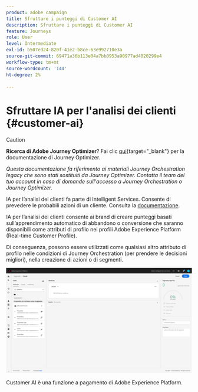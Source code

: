 ```yaml
---
product: adobe campaign
title: Sfruttare i punteggi di Customer AI
description: Sfruttare i punteggi di Customer AI
feature: Journeys
role: User
level: Intermediate
exl-id: b507ed24-820f-41e2-b8ce-63e992710e3a
source-git-commit: 69471a36b113e04a7bb0953a90977ad4020299e4
workflow-type: tm+mt
source-wordcount: '144'
ht-degree: 2%

---
```


# Sfruttare IA per l&#39;analisi dei clienti {#customer-ai}


>[!CAUTION]
>
>**Ricerca di Adobe Journey Optimizer**? Fai clic [qui](https://experienceleague.adobe.com/it/docs/journey-optimizer/using/ajo-home){target="_blank"} per la documentazione di Journey Optimizer.
>
>
>_Questa documentazione fa riferimento ai materiali Journey Orchestration legacy che sono stati sostituiti da Journey Optimizer. Contatta il team del tuo account in caso di domande sull&#39;accesso a Journey Orchestration o Journey Optimizer._


IA per l’analisi dei clienti fa parte di Intelligent Services. Consente di prevedere le probabili azioni di un cliente. Consulta la [documentazione](https://experienceleague.adobe.com/docs/experience-platform/intelligent-services/customer-ai/overview.html).

IA per l’analisi dei clienti consente ai brand di creare punteggi basati sull’apprendimento automatico di abbandono o conversione che saranno disponibili come attributi di profilo nei profili Adobe Experience Platform (Real-time Customer Profile).

Di conseguenza, possono essere utilizzati come qualsiasi altro attributo di profilo nelle condizioni di Journey Orchestration (per prendere le decisioni migliori), nella creazione di azioni o di segmenti.

![](../assets/customer-ai.png)

Customer AI è una funzione a pagamento di Adobe Experience Platform.
